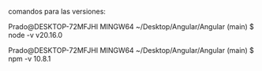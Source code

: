 comandos para las versiones:

Prado@DESKTOP-72MFJHI MINGW64 ~/Desktop/Angular/Angular (main)
$ node -v
v20.16.0

Prado@DESKTOP-72MFJHI MINGW64 ~/Desktop/Angular/Angular (main)
$ npm -v
10.8.1